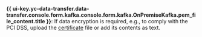 **{{ ui-key.yc-data-transfer.data-transfer.console.form.kafka.console.form.kafka.OnPremiseKafka.pem_file_content.title }}**: If data encryption is required, e.g., to comply with the PCI DSS, upload the [certificate](../../../../../managed-kafka/operations/connect/index.md#get-ssl-cert) file or add its contents as text.
